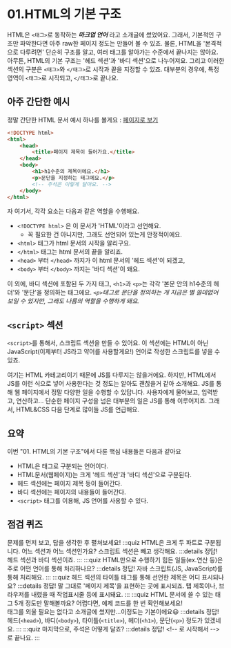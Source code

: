 # 01.HTML의 기본 구조
HTML은 `<태그>`로 동작하는 ***마크업 언어*** 라고 소개글에 썼었어요. 그래서, 기본적인 구조만 파악한다면 아주 raw한 페이지 정도는 만들어 볼 수 있죠. 물론, HTML을 '본격적으로 다루려면' 단순히 구조를 알고, 여러 태그를 알아가는 수준에서 끝나지는 않아요. 아무튼, HTML의 기본 구조는 '헤드 섹션'과 '바디 섹션'으로 나누어져요. 그리고 이러한 섹션의 구분은 `<태그>`와 `</태그>`로 시작과 끝을 지정할 수 있죠. 대부분의 경우에, 특정 영역이 `<태그>`로 시작되고, `</태그>`로 끝나요.  

## 아주 간단한 예시
정말 간단한 HTML 문서 예시 하나를 볼게요 : [페이지로 보기](https://hajunmyoung.github.io/study_b/src/languages/html_css/examples/01_001.html)
```html
<!DOCTYPE html>
<html>
    <head>
        <title>페이지 제목이 들어가요.</title>
    </head>
    <body>
        <h1>h1수준의 제목이에요.</h1>
        <p>문단을 지정하는 태그에요.</p>
        <!-- 주석은 이렇게 달아요. -->
    </body>
</html>
```
자 여기서, 각각 요소는 다음과 같은 역할을 수행해요.
- `<!DOCTYPE html>` 은 이 문서가 'HTML'이라고 선언해요.
    - 꼭 필요한 건 아니지만, 그래도 선언되어 있는게 안정적이에요.
- `<html>` 태그가 html 문서의 시작을 알리구요.
- `</html>` 태그는 html 문서의 끝을 알리죠.
- `<head>` 부터 `</head>` 까지가 이 html 문서의 '헤드 섹션'이 되겠고,
- `<body>` 부터 `</body>` 까지는 '바디 섹션'이 돼요.

이 외에, 바디 섹션에 포함된 두 가지 태그, `<h1>`과 `<p>`는 각각 '본문 안의 h1수준의 헤더'와 '문단'을 정의하는 태그에요. *`<p>`태그로 문단을 정의하는 게 지금은 별 쓸데없어 보일 수 있지만, 그래도 나름의 역할을 수행하게 돼요.*

## `<script>` 섹션
`<script>`를 통해서, 스크립트 섹션을 만들 수 있어요. 이 섹션에는 HTML이 아닌 JavaScript(이제부터 JS라고 약어를 사용할게요!) 언어로 작성한 스크립트를 넣을 수 있죠.  

여기는 HTML 카테고리이기 때문에 JS를 다루지는 않을거에요. 하지만, HTML에서 JS를 이런 식으로 넣어 사용한다는 것 정도는 알아도 괜찮을거 같아 소개해요. JS를 통해 웹 페이지에서 정말 다양한 일을 수행할 수 있답니다. 사용자에게 물어보고, 입력받고, 연산하고... 단순한 페이지 구성을 넘은 대부분의 일은 JS를 통해 이루어지죠. 그래서, HTML&CSS 다음 단계로 많이들 JS를 언급해요.

## 요약
이번 "01. HTML의 기본 구조"에서 다룬 핵심 내용들은 다음과 같아요
- HTML은 태그로 구분되는 언어이다.
- HTML문서(웹페이지)는 크게 '헤드 섹션'과 '바디 섹션'으로 구분된다.
- 헤드 섹션에는 페이지 제목 등이 들어간다.
- 바디 섹션에는 페이지의 내용들이 들어간다.
- `<script>` 태그를 이용해, JS 언어를 사용할 수 있다.

## 점검 퀴즈
문제를 먼저 보고, 답을 생각한 후 펼쳐보세요!
:::quiz HTML은 크게 두 파트로 구분됩니다. 어느 섹션과 어느 섹션인가요?
스크립트 섹션은 빼고 생각해요.
:::details 정답!
헤드 섹션과 바디 섹션이죠.
:::
:::quiz HTML만으로 수행하기 힘든 일들(ex.연산 등)은 주로 어떤 언어를 통해 처리하나요?
:::details 정답!
자바 스크립트(JS, JavaScript)를 통해 처리해요.
:::
:::quiz 헤드 섹션의 타이틀 태그를 통해 선언한 제목은 어디 표시되나요?
:::details 정답!
말 그대로 '페이지 제목'을 표현하는 곳에 표시되죠. 탭 제목이나, 브라우저를 내렸을 때 작업표시줄 등에 표시돼요.
:::
:::quiz HTML 문서에 쓸 수 있는 태그 5개 정도만 말해볼까요?
어렵다면, 예제 코드를 한 번 확인해보세요!  
태그를 외울 필요는 없다고 소개글에 썼지만...이정도는 기본이에요:smiley:
:::details 정답!
헤드(`<head>`), 바디(`<body>`), 타이틀(`<title>`), 헤더(`<h1>`), 문단(`<p>`) 정도가 있겠네요.
:::
:::quiz 마지막으로, 주석은 어떻게 달죠?
:::details 정답!
\<!-- 로 시작해서 -->로 끝나요.
:::